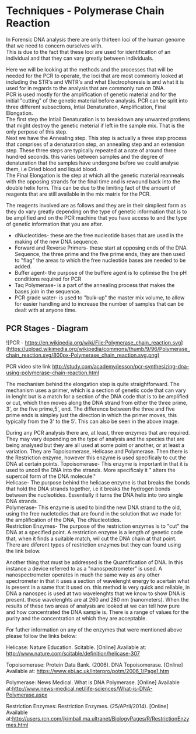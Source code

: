 # Techniques - Polymerase Chain Reaction

In Forensic DNA analysis there are only thirteen loci of the human genome that we need to concern ourselves with.  
This is due to the fact that these loci are used for identification of an individual and that they can vary greatly between individuals.   

Here we will be looking at the methods and the processes that will be needed for the PCR to operate, the loci that are most commonly looked at including the STR's and VNTR's and what Electrophoresis is and what it is used for in regards to the analysis that are commonly run on DNA.  
PCR is used mostly for the amplification of genetic material and for the initial "cutting" of the genetic material before analysis. PCR  can be split into three different subsections, Intial Denaturation, Amplification, Final Elongation.   
The first step the Intiail Denaturation is to breakdown any unwanted protiens that might destroy the genetic meterial if left in the sample mix. That is the only perpose of this step.  
Next we have the Annealing step. This step is actually a three step process that comprises of a denaturation step, an annealing step and an extension step. These three steps are typically repeated at a rate of around three hundred seconds. this varies between samples and the degree of denaturation that the samples have undergone before we could analyse them, i.e Dried blood and liquid blood.  
The Final Elongation is the step at which all the genetic material reanneals with the opposing strands for the final time and is rewound back into the double helix form. This can be due to the limiting fact of the amount of reagents that are still available in the mix matrix for the PCR.  

The reagents involved are as follows and they are in their simpliest form as they do vary greatly depending on the type of genetic information that is to be amplified and on the PCR machine that you have access to and the type of genetic information that you are after.
* dNucleotides- these are the free nucleotide bases that are used in the making of the new DNA sequence.  
* Forward and Reverse Primers- these start at opposing ends of the DNA Sequence, the three prime and the five prime ends, they are then used to "flag" the areas to which the free nucleotide bases are needed to be added.  
* Buffer agent- the purpose of the buffere agent is to optimise the the pH conditions required for PCR
* Taq Polymerase- is a part of the annealing process that makes the bases join in the sequence.
* PCR grade water- is used to "bulk-up" the master mix volume, to allow for easier handling and to increase the number of samples that can be dealt with at anyone time.  

## PCR Stages - Diagram
![PCR - https://en.wikipedia.org/wiki/File:Polymerase_chain_reaction.svg](https://upload.wikimedia.org/wikipedia/commons/thumb/9/96/Polymerase_chain_reaction.svg/800px-Polymerase_chain_reaction.svg.png)

PCR video site link http://study.com/academy/lesson/pcr-synthesizing-dna-using-polymerase-chain-reaction.html  

The mechanism behind the elongation step is quite straightforward. The mechanism uses a primer, which is a section of genetic code that can vary in lenght but is a match for a section of the DNA code that is to be amplified or cut, which then moves along the DNA strand from either the three prime, 3', or the five prime,5', end. The difference between the three and five prime ends is simpley just the direction in which the primer moves, this typically from the 3' to the 5'. This can also be seen in the above image.  

During any PCR analysis there are, at least, three enzymes that are required. They may vary depending on the type of analysis and the species that are being analysed but they are all used at some point or another, or at least a variation. They are Topoisomerase, Helicase and Polymerase. Then there is the Restriction enzyme, however this enzyme is used specificaly to cut the DNA at certain points. 
Topoisomerase- This enzyme is important in that it is used to uncoil the DNA into the strands. More specificaly it " alters the supercoil form of the DNA molecule."  
Helicase- The purpose behind the helicase enzyme is that breaks the bonds that hold the DNA strands together, i.e it breaks the hydrogen bonds between the nucleotides. Essentially it turns the DNA helix into two single DNA strands.  
Polymerase- This enzyme is used to bind the new DNA strand to the old, using the free nucletodies that are found in the solution that we made for the amplification of the DNA, The dNucleotides.  
Restriction Enzymes- The purpose of the restriction enzymes is to "cut" the DNA at a specified point. A restriction enzyme is a length of genetic code that, when it finds a suitable match, wil cut the DNA chain at that point. There are diferent types of restriction enzymes but they can found using the link below.  

Another thing that must be addressed is the Quantification of DNA. In this instance a device referred to as a "nanospectrometer" is used. A nanospectrometer operates in much the same way as any other spectrometer in that it uses a section of wavelenght energy to acertain what is present in a same that it used on. this method is very quick and reliable, in DNA a nanospec is used at two wavelenghts that we know to show DNA is present. these wavelenghts are at 260 and 280 nm (nanometers). When the results of these two areas of analysis are looked at we can tell how pure and how concentrated the DNA sample is. There is a range of values for the purity and the concentration at which they are acceptable.

For futher information on any of the enzymes that were mentioned above please follow the links below: 

Helicase: Nature Education. Scitable. [Online] Available at: http://www.nature.com/scitable/definition/helicase-307 

Topoisomerase: Protein Data Bank. (2006). DNA Topoisomerase. [Online] Available at: https://www.ebi.ac.uk/interpro/potm/2006_1/Page1.htm  

Polymerase: News Medical. What is DNA Polymerase. [Online] Available at:http://www.news-medical.net/life-sciences/What-is-DNA-Polymerase.aspx

Restriction Enzymes: Restriction Enzymes. (25/APril/2014). [Online] Available at:http://users.rcn.com/jkimball.ma.ultranet/BiologyPages/R/RestrictionEnzymes.html
